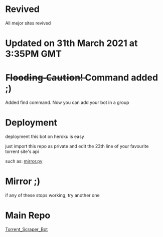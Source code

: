 # Revived
All mejor sites revived
# Updated on 31th March 2021 at 3:35PM GMT
# F̶l̶o̶o̶d̶i̶n̶g̶-̶C̶a̶u̶t̶i̶o̶n̶!̶ Command added ;)
Added find command. Now you can add your bot in a group
# Deployment
deployment this bot on heroku is easy

just import this repo as private and edit the 23th line of your favourite torrent site's api

such as: [mirror.py](https://github.com/devillD/Torrent-Searcher/blob/26c0fa52966cf2b73846feb3768377fe4e6fab34/mirror.py#L23)

# Mirror ;)
if any of these stops working, try another one

# Main Repo
[Torrent_Scraper_Bot](https://github.com/thehamkercat/Torrent_Scraper_Bot/tree/master)
